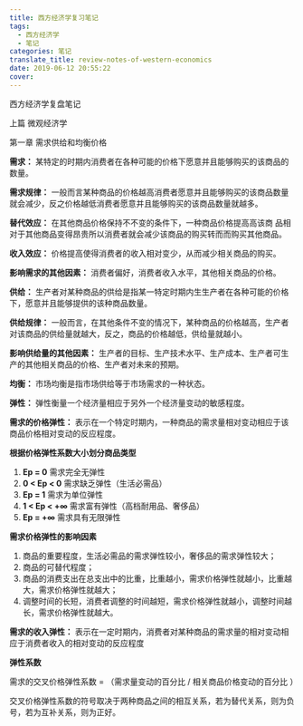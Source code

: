 ```yaml
---
title: 西方经济学复习笔记
tags:
  - 西方经济学
  - 笔记
categories: 笔记
translate_title: review-notes-of-western-economics
date: 2019-06-12 20:55:22
cover:
---
```

西方经济学复盘笔记

上篇 微观经济学

第一章 需求供给和均衡价格

**需求：** 某特定的时期内消费者在各种可能的价格下愿意并且能够购买的该商品的数量。

**需求规律：** 一般而⾔某种商品的价格越高消费者愿意并且能够购买的该商品数量就会减少，反之价格越低消费者愿意并且能够购买的该商品数量就越多。

**替代效应：** 在其他商品价格保持不不变的条件下，一种商品价格提⾼高该商 品相对于其他商品变得昂贵所以消费者就会减少该商品的购买转⽽而购买其他商品。

**收入效应：** 价格提高使得消费者的收入相对变少，从而减少相关商品的购买。

**影响需求的其他因素：** 消费者偏好，消费者收入水平，其他相关商品的价格。

**供给：** 生产者对某种商品的供给是指某一特定时期内⽣生产者在各种可能的价格下，愿意并且能够提供的该种商品数量。

**供给规律：** 一般而言，在其他条件不变的情况下，某种商品的价格越高，生产者对该商品的供给量就越大，反之，商品的价格越低，供给量就越小。

**影响供给量的其他因素：** 生产者的目标、生产技术水平、生产成本、生产者可生产的其他相关商品的价格、生产者对未来的预期。

**均衡：** 市场均衡是指市场供给等于市场需求的一种状态。

**弹性：** 弹性衡量一个经济量相应于另外一个经济量变动的敏感程度。

**需求的价格弹性：** 表示在一个特定时期内，一种商品的需求量相对变动相应于该商品价格相对变动的反应程度。

**根据价格弹性系数大小划分商品类型**

1. **Ep = 0** 需求完全无弹性
2. **0 < Ep < 0** 需求缺乏弹性（生活必需品）
3. **Ep = 1** 需求为单位弹性
4. **1 < Ep < +∞** 需求富有弹性（高档耐用品、奢侈品）
5. **Ep = +∞** 需求具有无限弹性

**需求价格弹性的影响因素**

1. 商品的重要程度，生活必需品的需求弹性较小，奢侈品的需求弹性较大；
2. 商品的可替代程度；
3. 商品的消费支出在总支出中的比重，比重越小，需求价格弹性就越小，比重越大，需求价格弹性就越大；
4. 调整时间的长短，消费者调整的时间越短，需求价格弹性就越小，调整时间越长，需求价格弹性就越大。

**需求的收入弹性：** 表示在一定时期内，消费者对某种商品的需求量的相对变动相应于消费者收入的相对变动的反应程度

**弹性系数**

需求的交叉价格弹性系数 = （需求量变动的百分比 / 相关商品价格变动的百分比 ）

交叉价格弹性系数的符号取决于两种商品之间的相互关系，若为替代关系，则为负号，若为互补关系，则为正好。

